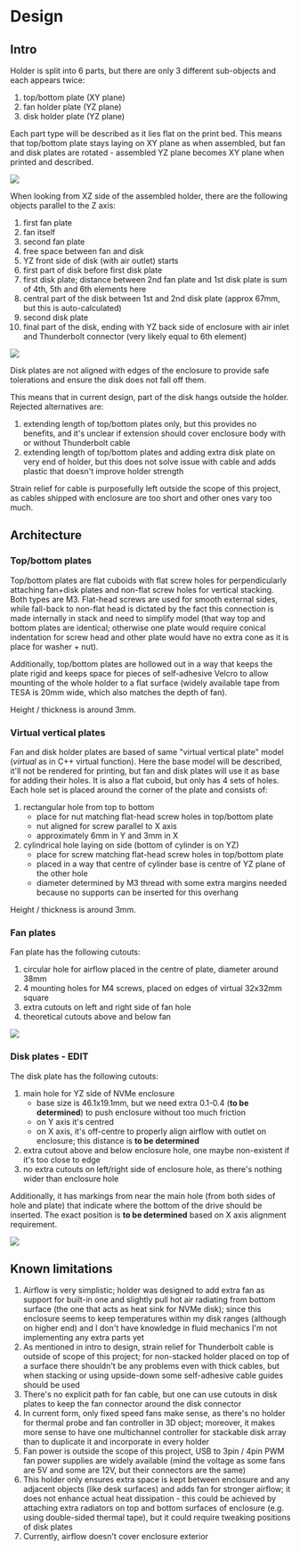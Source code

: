 # Design

## Intro

Holder is split into 6 parts, but there are only 3 different sub-objects and each appears twice:

1. top/bottom plate (XY plane)  
2. fan holder plate (YZ plane)
3. disk holder plate (YZ plane)

Each part type will be described as it lies flat on the print bed. This means that top/bottom plate stays laying on XY plane as when assembled, but fan and disk plates are rotated - assembled YZ plane becomes XY plane when printed and described.

![](./img/render-full-top.png)

When looking from XZ side of the assembled holder, there are the following objects parallel to the Z axis:

1. first fan plate
2. fan itself
3. second fan plate
4. free space between fan and disk
5. YZ front side of disk (with air outlet) starts
6. first part of disk before first disk plate
7. first disk plate; distance between 2nd fan plate and 1st disk plate is sum of 4th, 5th and 6th elements here
8. central part of the disk between 1st and 2nd disk plate (approx 67mm, but this is auto-calculated)
9. second disk plate
10. final part of the disk, ending with YZ back side of enclosure with air inlet and Thunderbolt connector (very likely equal to 6th element)

![](./img/render-full-side.png)

Disk plates are not aligned with edges of the enclosure to provide safe tolerations and ensure the disk does not fall off them. 

This means that in current design, part of the disk hangs outside the holder. Rejected alternatives are:

1. extending length of top/bottom plates only, but this provides no benefits, and it's unclear if extension should cover enclosure body with or without Thunderbolt cable
2. extending length of top/bottom plates and adding extra disk plate on very end of holder, but this does not solve issue with cable and adds plastic that doesn't improve holder strength

Strain relief for cable is purposefully left outside the scope of this project, as cables shipped with enclosure are too short and other ones vary too much.

## Architecture

### Top/bottom plates

Top/bottom plates are flat cuboids with flat screw holes for perpendicularly attaching fan+disk plates and non-flat screw holes for vertical stacking. Both types are M3. Flat-head screws are used for smooth external sides, while fall-back to non-flat head is dictated by the fact this connection is made internally in stack and need to simplify model (that way top and bottom plates are identical; otherwise one plate would require conical indentation for screw head and other plate would have no extra cone as it is place for washer + nut).

Additionally, top/bottom plates are hollowed out in a way that keeps the plate rigid and keeps space for pieces of self-adhesive Velcro to allow mounting of the whole holder to a flat surface (widely available tape from TESA is 20mm wide, which also matches the depth of fan).

Height / thickness is around 3mm.

### Virtual vertical plates

Fan and disk holder plates are based of same "virtual vertical plate" model (*virtual* as in C++ virtual function). Here the base model will be described, it'll not be rendered for printing, but fan and disk plates will use it as base for adding their holes. It is also a flat cuboid, but only has 4 sets of holes. Each hole set is placed around the corner of the plate and consists of:

1. rectangular hole from top to bottom
   - place for nut matching flat-head screw holes in top/bottom plate
   - nut aligned for screw parallel to X axis
   - approximately 6mm in Y and 3mm in X
2. cylindrical hole laying on side (bottom of cylinder is on YZ)
   - place for screw matching flat-head screw holes in top/bottom plate
   - placed in a way that centre of cylinder base is centre of YZ plane of the other hole
   - diameter determined by M3 thread with some extra margins needed because no supports can be inserted for this overhang

Height / thickness is around 3mm.

### Fan plates

Fan plate has the following cutouts:

1. circular hole for airflow placed in the centre of plate, diameter around 38mm
2. 4 mounting holes for M4 screws, placed on edges of virtual 32x32mm square
3. extra cutouts on left and right side of fan hole
4. theoretical cutouts above and below fan

![](./img/render-fan.png)

### Disk plates - EDIT

The disk plate has the following cutouts:

1. main hole for YZ side of NVMe enclosure
   - base size is 46.1x19.1mm, but we need extra 0.1-0.4 (**to be determined**) to push enclosure without too much friction
   - on Y axis it's centred
   - on X axis, it's off-centre to properly align airflow with outlet on enclosure; this distance is **to be determined**
2. extra cutout above and below enclosure hole, one maybe non-existent if it's too close to edge
3. no extra cutouts on left/right side of enclosure hole, as there's nothing wider than enclosure hole

Additionally, it has markings from near the main hole (from both sides of hole and plate) that indicate where the bottom of the drive should be inserted. The exact position is **to be determined** based on X axis alignment requirement.

![](./img/render-disk.png)

## Known limitations

1. Airflow is very simplistic; holder was designed to add extra fan as support for built-in one and slightly pull hot air radiating from bottom surface (the one that acts as heat sink for NVMe disk); since this enclosure seems to keep temperatures within my disk ranges (although on higher end) and I don't have knowledge in fluid mechanics I'm not implementing any extra parts yet
2. As mentioned in intro to design, strain relief for Thunderbolt cable is outside of scope of this project; for non-stacked holder placed on top of a surface there shouldn't be any problems even with thick cables, but when stacking or using upside-down some self-adhesive cable guides should be used
3. There's no explicit path for fan cable, but one can use cutouts in disk plates to keep the fan connector around the disk connector
4. In current form, only fixed speed fans make sense, as there's no holder for thermal probe and fan controller in 3D object; moreover, it makes more sense to have one multichannel controller for stackable disk array than to duplicate it and incorporate in every holder
5. Fan power is outside the scope of this project, USB to 3pin / 4pin PWM fan power supplies are widely available (mind the voltage as some fans are 5V and some are 12V, but their connectors are the same)
6. This holder only ensures extra space is kept between enclosure and any adjacent objects (like desk surfaces) and adds fan for stronger airflow; it does not enhance actual heat dissipation - this could be achieved by attaching extra radiators on top and bottom surfaces of enclosure (e.g. using double-sided thermal tape), but it could require tweaking positions of disk plates
7. Currently, airflow doesn't cover enclosure exterior
